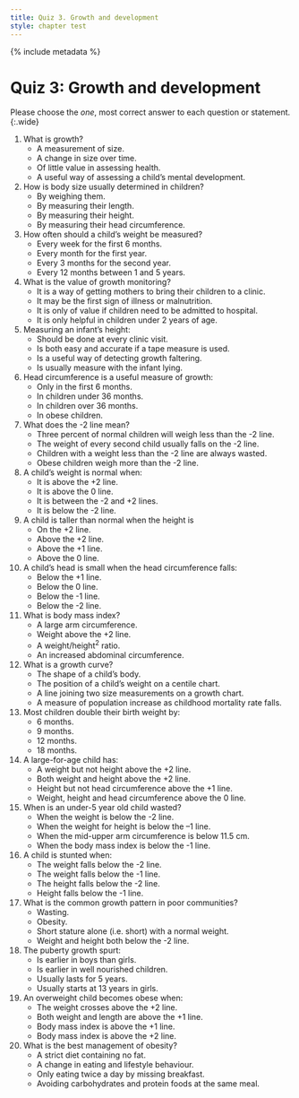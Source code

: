 ```yaml
---
title: Quiz 3. Growth and development
style: chapter test
---
```


{% include metadata %}

# Quiz 3: Growth and development

Please choose the *one*, most correct answer to each question or statement.
{:.wide}

1.	What is growth?
	-	A measurement of size.
	+	A change in size over time.
	-	Of little value in assessing health.
	-	A useful way of assessing a child’s mental development.
2.	How is body size usually determined in children?
	+	By weighing them.
	-	By measuring their length.
	-	By measuring their height.
	-	By measuring their head circumference.
3.	How often should a child’s weight be measured?
	-	Every week for the first 6 months.
	+	Every month for the first year.
	-	Every 3 months for the second year.
	-	Every 12 months between 1 and 5 years.
4.	What is the value of growth monitoring?
	-	It is a way of getting mothers to bring their children to a clinic.
	+	It may be the first sign of illness or malnutrition.
	-	It is only of value if children need to be admitted to hospital.
	-	It is only helpful in children under 2 years of age.
5.	Measuring an infant’s height:
	-	Should be done at every clinic visit.
	-	Is both easy and accurate if a tape measure is used.
	+	Is a useful way of detecting growth faltering.
	-	Is usually measure with the infant lying.
6.	Head circumference is a useful measure of growth:
	-	Only in the first 6 months.
	+	In children under 36 months.
	-	In children over 36 months.
	-	In obese children.
7.	What does the -2&nbsp;line mean?
	+	Three percent of normal children will weigh less than the -2&nbsp;line.
	-	The weight of every second child usually falls on the -2&nbsp;line.
	-	Children with a weight less than the -2&nbsp;line are always wasted.
	-	Obese children weigh more than the -2&nbsp;line.
8.	A child’s weight is normal when:
	-	It is above the +2&nbsp;line.
	-	It is above the 0&nbsp;line.
	+	It is between the -2 and +2&nbsp;lines.
	-	It is below the -2&nbsp;line.
9.	A child is taller than normal when the height is
	-	On the +2&nbsp;line.
	+	Above the +2&nbsp;line.
	-	Above the +1&nbsp;line.
	-	Above the 0&nbsp;line.
10.	A child’s head is small when the head circumference falls:
	-	Below the +1&nbsp;line.
	-	Below the 0&nbsp;line.
	-	Below the -1&nbsp;line.
	+	Below the -2&nbsp;line.
11.	What is body mass index?
	-	A large arm circumference.
	-	Weight above the +2&nbsp;line.
	+	A weight/height<sup>2</sup> ratio.
	-	An increased abdominal circumference.
12.	What is a growth curve?
	-	The shape of a child’s body.
	-	The position of a child’s weight on a centile chart.
	+	A line joining two size measurements on a growth chart.
	-	A measure of population increase as childhood mortality rate falls.
13.	Most children double their birth weight by:
	+	6 months.
	-	9 months.
	-	12 months.
	-	18 months.
14.	A large-for-age child has:
	-	A weight but not height above the +2&nbsp;line.
	+	Both weight and height above the +2&nbsp;line.
	-	Height but not head circumference above the +1&nbsp;line.
	-	Weight, height and head circumference above the 0&nbsp;line.
15.	When is an under-5 year old child wasted?
	-	When the weight is below the -2&nbsp;line.
	-	When the weight for height is below the –1&nbsp;line.
	+	When the mid-upper arm circumference is below 11.5 cm.
	-	When the body mass index is below the -1&nbsp;line.
16.	A child is stunted when:
	-	The weight falls below the -2&nbsp;line.
	-	The weight falls below the -1&nbsp;line.
	+	The height falls below the -2&nbsp;line.
	-	Height falls below the -1&nbsp;line.
17.	What is the common growth pattern in poor communities?
	-	Wasting.
	-	Obesity.
	-	Short stature alone (i.e. short) with a normal weight.
	+	Weight and height both below the -2&nbsp;line.
18.	The puberty growth spurt:
	-	Is earlier in boys than girls.
	+	Is earlier in well nourished children.
	-	Usually lasts for 5 years.
	-	Usually starts at 13 years in girls.
19.	An overweight child becomes obese when:
	-	The weight crosses above the  +2&nbsp;line.
	-	Both weight and length are above the +1&nbsp;line.
	-	Body mass index is above the +1&nbsp;line.
	+	Body mass index is above the +2&nbsp;line.
20.	What is the best management of obesity?
	-	A strict diet containing no fat.
	+	A change in eating and lifestyle behaviour.
	-	Only eating twice a day by missing breakfast.
	-	Avoiding carbohydrates and protein foods at the same meal.